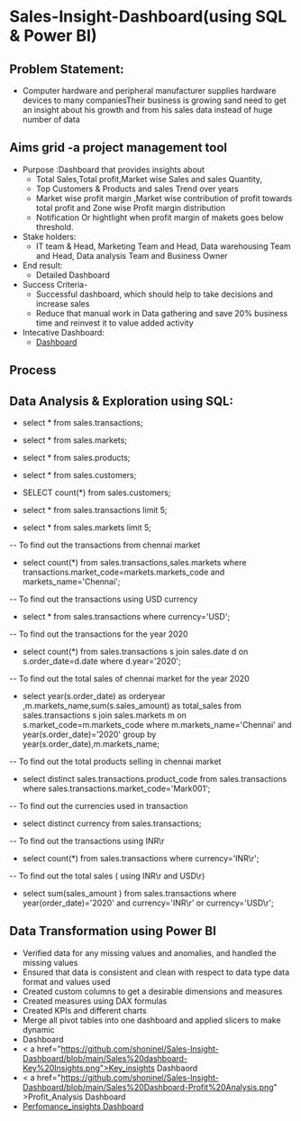 # Sales-Insight-Dashboard(using SQL & Power BI)
## Problem Statement:
- Computer hardware and peripheral manufacturer supplies hardware devices to many companiesTheir business is growing sand need to get an insight about his growth and from his sales data instead of huge number of data
## Aims grid -a project management tool
- Purpose :Dashboard that provides insights about
   - Total Sales,Total profit,Market wise Sales and sales Quantity,
   - Top Customers & Products and sales Trend over years
   - Market wise profit margin ,Market wise contribution of profit towards total profit and Zone wise Profit margin distribution
   - Notification Or hightlight when profit margin of makets goes below threshold.
- Stake holders:
   - IT team & Head, Marketing Team and Head, Data warehousing Team and Head, Data analysis Team and Business Owner
- End result:
   - Detailed Dashboard
- Success Criteria-
  - Successful dashboard, which should help to take decisions and increase sales
  -  Reduce that manual work in Data gathering and save 20% business time and reinvest it to value added activity
- Intecative Dashboard:
  - <a href="https://github.com/shoninel/Sales-Insight-Dashboard/blob/main/Sales_insights.pdf" > Dashboard </a>
## Process
## Data Analysis & Exploration using SQL:
 - select * from sales.transactions;
 - select * from sales.markets;
 - select * from sales.products;
 - select * from sales.customers;

 - SELECT count(*) from sales.customers;
 - select * from  sales.transactions limit 5;
 - select * from  sales.markets limit 5;

-- To find out the transactions from chennai market
- select count(*) from sales.transactions,sales.markets where transactions.market_code=markets.markets_code and markets_name='Chennai';

-- To find out the transactions using USD currency

- select * from  sales.transactions where currency='USD';

-- To find out the transactions for the year 2020
- select count(*) from sales.transactions s join sales.date d on s.order_date=d.date where d.year='2020';


-- To find out the total sales of chennai market for the year 2020
- select year(s.order_date) as orderyear ,m.markets_name,sum(s.sales_amount) as total_sales from sales.transactions s join sales.markets m on s.market_code=m.markets_code where m.markets_name='Chennai' and year(s.order_date)='2020' group by year(s.order_date),m.markets_name;

-- To find out the total products selling in chennai market
- select distinct sales.transactions.product_code from sales.transactions where sales.transactions.market_code='Mark001';

-- To find out the currencies used in transaction
- select distinct currency from sales.transactions;

-- To find out the transactions using INR\r
- select count(*) from sales.transactions where currency='INR\r';

-- To find out the total sales ( using INR\r and USD\r)
- select sum(sales_amount ) from sales.transactions where year(order_date)='2020' and currency='INR\r' or currency='USD\r';

## Data Transformation using Power BI
-	Verified data for any missing values and anomalies, and handled the missing values
-	Ensured that data is consistent and clean with respect to data type data format and values used
-	Created custom columns to get a desirable dimensions and measures
-	Created measures using DAX formulas
-	Created KPIs and different charts 
-	Merge all pivot tables into one dashboard and applied slicers to make dynamic
-	Dashboard
   - < a href="https://github.com/shoninel/Sales-Insight-Dashboard/blob/main/Sales%20dashboard-Key%20Insights.png">Key_insights Dashbaord </a>
   - < a href="https://github.com/shoninel/Sales-Insight-Dashboard/blob/main/Sales%20Dashboard-Profit%20Analysis.png" >Profit_Analysis Dashboard </a>
   - <a href="https://github.com/shoninel/Sales-Insight-Dashboard/blob/main/Sales%20Dashboard%20Perfomance%20Insights.png">Perfomance_insights Dashboard </a>



